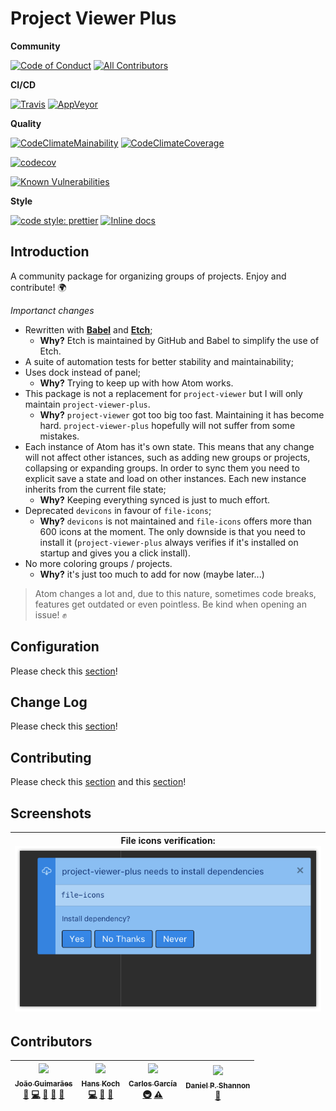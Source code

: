 # Project Viewer Plus

**Community**

[![Code of Conduct][coc-badge]][coc]
[![All Contributors][all-contributors-badge]][all-contributors]

**CI/CD**

[![Travis][travis-badge]][travis]
[![AppVeyor][appveyor-badge]][appveyor]

**Quality**

[![CodeClimateMainability][code-climate-maintainability-badge]][code-climate-maintainability]
[![CodeClimateCoverage][code-climate-coverage-badge]][code-climate-coverage]

[![codecov][codecov-badge]][codecov]

[![Known Vulnerabilities][snyk-badge]][snyk]

**Style**

[![code style: prettier][prettier-badge]][prettier]
[![Inline docs][inch-badge]][inch]

## Introduction

A community package for organizing groups of projects. Enjoy and contribute! 🌍

*Importanct changes*

- Rewritten with [**Babel**][babel] and [**Etch**][etch];
  - **Why?** Etch is maintained by GitHub and Babel to simplify the use of Etch.
- A suite of automation tests for better stability and maintainability;
- Uses dock instead of panel;
  - **Why?** Trying to keep up with how Atom works.
- This package is not a replacement for `project-viewer` but I will only maintain `project-viewer-plus`.
  - **Why?** `project-viewer` got too big too fast. Maintaining it has become hard. `project-viewer-plus` hopefully will not suffer from some mistakes.
- Each instance of Atom has it's own state. This means that any change will not affect other istances, such as adding new groups or projects, collapsing or expanding groups. In order to sync them you need to explicit save a state and load on other instances. Each new instance inherits from the current file state;
  - **Why?** Keeping everything synced is just to much effort.
- Deprecated `devicons` in favour of `file-icons`;
  - **Why?** `devicons` is not maintained and `file-icons` offers more than 600 icons at the moment. The only downside is that you need to install it (`project-viewer-plus` always verifies if it's installed on startup and gives you a click install).
- No more coloring groups / projects.
  - **Why?** it's just too much to add for now (maybe later...)

> Atom changes a lot and, due to this nature, sometimes code breaks, features get outdated or even pointless. Be kind when opening an issue! :fist:

## Configuration

Please check this [section](CONFIGURATION.md)!

## Change Log

Please check this [section](CHANGELOG.md)!

## Contributing

Please check this [section](CONTRIBUTING.md) and this [section](CODE_OF_CONDUCT.md)!

## Screenshots

| File icons verification: ![file-icons][file-icons] |
|---|

## Contributors

<!-- ALL-CONTRIBUTORS-LIST:START - Do not remove or modify this section -->
<!-- prettier-ignore -->
| [<img src="https://avatars3.githubusercontent.com/u/14871650?v=4" width="50px;"/><br /><sub><b>João Guimarães</b></sub>](https://github.com/jccguimaraes)<br />[🐛](https://github.com/project-viewer-plus/jccguimaraes/issues?q=author%3Ajccguimaraes "Bug reports") [💻](https://github.com/project-viewer-plus/jccguimaraes/commits?author=jccguimaraes "Code") [🎨](#design-jccguimaraes "Design") [📖](https://github.com/project-viewer-plus/jccguimaraes/commits?author=jccguimaraes "Documentation") [🤔](#ideas-jccguimaraes "Ideas, Planning, & Feedback") | [<img src="https://avatars0.githubusercontent.com/u/1093709?v=4" width="50px;"/><br /><sub><b>Hans Koch</b></sub>](http://hans-koch.me)<br />[💻](https://github.com/project-viewer-plus/jccguimaraes/commits?author=Hammster "Code") [📖](https://github.com/project-viewer-plus/jccguimaraes/commits?author=Hammster "Documentation") [🤔](#ideas-Hammster "Ideas, Planning, & Feedback") | [<img src="https://avatars2.githubusercontent.com/u/10707639?v=4" width="50px;"/><br /><sub><b>Carlos García</b></sub>](https://github.com/cgalvarez)<br />[🚇](#infra-cgalvarez "Infrastructure (Hosting, Build-Tools, etc)") [⚠️](https://github.com/project-viewer-plus/jccguimaraes/commits?author=cgalvarez "Tests") | [<img src="https://avatars0.githubusercontent.com/u/2207980?v=4" width="50px;"/><br /><sub><b>Daniel P. Shannon</b></sub>](https://daniel.sh)<br />[🐛](https://github.com/project-viewer-plus/jccguimaraes/issues?q=author%3Aphyllisstein "Bug reports") |
| :---: | :---: | :---: | :---: |
<!-- ALL-CONTRIBUTORS-LIST:END -->

[babel]: https://babeljs.io/
[etch]: https://github.com/atom/etch

[travis-badge]: https://img.shields.io/travis/jccguimaraes/project-viewer-plus/master.svg?style=flat-square
[travis]: https://travis-ci.org/jccguimaraes/project-viewer-plus

[appveyor-badge]: https://img.shields.io/appveyor/ci/jccguimaraes/project-viewer-plus/master.svg?style=flat-square
[appveyor]: https://ci.appveyor.com/project/jccguimaraes/project-viewer-plus

[coc-badge]: https://img.shields.io/badge/%E2%9D%A4-code%20of%20conduct-blue.svg?style=flat-square
[coc]: ./CODE_OF_CONDUCT.md

[all-contributors-badge]: https://img.shields.io/badge/all_contributors-3-orange.svg?style=flat-square
[all-contributors]: #contributors

[code-climate-maintainability-badge]: https://api.codeclimate.com/v1/badges/bd825afe8e71dce52f63/maintainability
[code-climate-maintainability]: https://codeclimate.com/github/jccguimaraes/project-viewer-plus/maintainability
[code-climate-coverage-badge]: https://api.codeclimate.com/v1/badges/bd825afe8e71dce52f63/test_coverage
[code-climate-coverage]: https://codeclimate.com/github/jccguimaraes/project-viewer-plus/test_coverage

[codecov-badge]: https://codecov.io/gh/jccguimaraes/project-viewer-plus/branch/master/graph/badge.svg
[codecov]: https://codecov.io/gh/jccguimaraes/project-viewer-plus

[bithound]: https://www.bithound.io/github/jccguimaraes/project-viewer-plus
[bithound-overall-badge]: https://www.bithound.io/github/jccguimaraes/project-viewer-plus/badges/score.svg
[bithound-code-badge]: https://www.bithound.io/github/jccguimaraes/project-viewer-plus/badges/code.svg
[bithound-dependencies-badge]: https://www.bithound.io/github/jccguimaraes/project-viewer-plus/badges/dependencies.svg

[snyk-badge]: https://snyk.io/test/github/jccguimaraes/project-viewer-plus/badge.svg?targetFile=package.json
[snyk]: https://snyk.io/test/github/jccguimaraes/project-viewer-plus?targetFile=package.json

[prettier-badge]: https://img.shields.io/badge/code_style-prettier-ff69b4.svg?style=flat-square
[prettier]: https://github.com/jccguimaraes/project-viewer-plus

[inch-badge]: http://inch-ci.org/github/jccguimaraes/project-viewer-plus.svg?branch=master&style=flat-square
[inch]: http://inch-ci.org/github/jccguimaraes/project-viewer-plus

[file-icons]: images/pvp-file-icons.png
